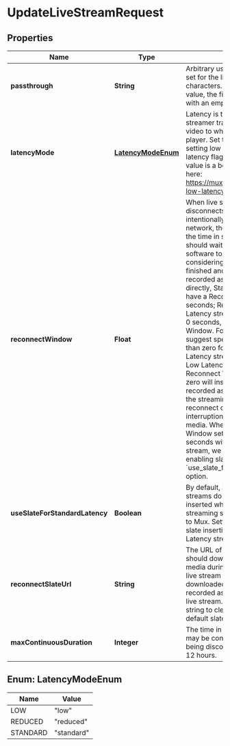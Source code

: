 

# UpdateLiveStreamRequest

## Properties

Name | Type | Description | Notes
------------ | ------------- | ------------- | -------------
**passthrough** | **String** | Arbitrary user-supplied metadata set for the live stream. Max 255 characters. In order to clear this value, the field should be included with an empty-string value. |  [optional]
**latencyMode** | [**LatencyModeEnum**](#LatencyModeEnum) | Latency is the time from when the streamer transmits a frame of video to when you see it in the player. Set this as an alternative to setting low latency or reduced latency flags. The Low Latency value is a beta feature. Read more here: https://mux.com/blog/introducing-low-latency-live-streaming/ |  [optional]
**reconnectWindow** | **Float** | When live streaming software disconnects from Mux, either intentionally or due to a drop in the network, the Reconnect Window is the time in seconds that Mux should wait for the streaming software to reconnect before considering the live stream finished and completing the recorded asset.  If not specified directly, Standard Latency streams have a Reconnect Window of 60 seconds; Reduced and Low Latency streams have a default of 0 seconds, or no Reconnect Window. For that reason, we suggest specifying a value other than zero for Reduced and Low Latency streams.  Reduced and Low Latency streams with a Reconnect Window greater than zero will insert slate media into the recorded asset while waiting for the streaming software to reconnect or when there are brief interruptions in the live stream media. When using a Reconnect Window setting higher than 60 seconds with a Standard Latency stream, we highly recommend enabling slate with the &#x60;use_slate_for_standard_latency&#x60; option.  |  [optional]
**useSlateForStandardLatency** | **Boolean** | By default, Standard Latency live streams do not have slate media inserted while waiting for live streaming software to reconnect to Mux. Setting this to true enables slate insertion on a Standard Latency stream. |  [optional]
**reconnectSlateUrl** | **String** | The URL of the image file that Mux should download and use as slate media during interruptions of the live stream media. This file will be downloaded each time a new recorded asset is created from the live stream. Set this to a blank string to clear the value so that the default slate media will be used. |  [optional]
**maxContinuousDuration** | **Integer** | The time in seconds a live stream may be continuously active before being disconnected. Defaults to 12 hours. |  [optional]



## Enum: LatencyModeEnum

Name | Value
---- | -----
LOW | &quot;low&quot;
REDUCED | &quot;reduced&quot;
STANDARD | &quot;standard&quot;




